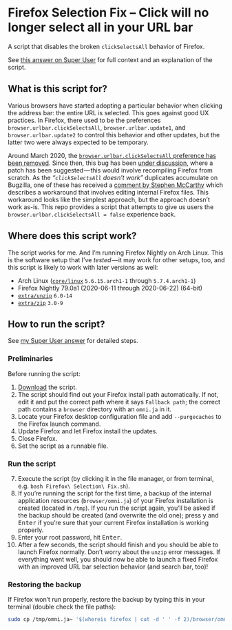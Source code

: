 # Firefox Selection Fix – Click will no longer select all in your URL bar

A script that disables the broken `clickSelectsAll` behavior of Firefox.

See [this answer on Super User][super-user] for full context and an explanation of the script.

## What is this script for?

Various browsers have started adopting a particular behavior when clicking the address bar: the entire URL is selected.
This goes against good UX practices.
In Firefox, there used to be the preferences `browser.urlbar.clickSelectsAll`, `browser.urlbar.update1`, and `browser.urlbar.update2` to control this behavior and other updates, but the latter two were always expected to be temporary.

Around March 2020, the [`browser.urlbar.clickSelectsAll` preference has been removed][regression-bug].
Since then, this bug has been [under discussion][bug], where a patch has been suggested — this would involve recompiling Firefox from scratch.
As the _“`clickSelectsAll` doesn’t work”_ duplicates accumulate on Bugzilla, one of these has received a [comment by Stephen McCarthy][bugzilla-workaround] which describes a workaround that involves editing internal Firefox files.
This workaround looks like the simplest approach, but the approach doesn’t work as-is.
This repo provides a script that attempts to give us users the `browser.urlbar.clickSelectsAll = false` experience back.

## Where does this script work?

The script works for me.
And I’m running Firefox Nightly on Arch Linux.
This is the software setup that I’ve _tested_ — it may work for other setups, too, and this script is likely to work with later versions as well:

* Arch Linux ([`core/linux`][linux] `5.6.15.arch1-1` through `5.7.4.arch1-1`)
* Firefox Nightly 79.0a1 (2020-06-11 through 2020-06-22) (64-bit)
* [`extra/unzip`][unzip] `6.0-14`
* [`extra/zip`][zip] `3.0-9`

## How to run the script?

See [my Super User answer][super-user] for detailed steps.

### Preliminaries

Before running the script:

1. [Download][sh] the script.
2. The script should find out your Firefox install path automatically. If not, edit it and put the correct path where it says `Fallback path`; the correct path contains a `browser` directory with an `omni.ja` in it.
3. Locate your Firefox desktop configuration file and add `--purgecaches` to the Firefox launch command.
4. Update Firefox and let Firefox install the updates.
5. Close Firefox.
6. Set the script as a runnable file.

### Run the script

7. Execute the script (by clicking it in the file manager, or from terminal, e.g. `bash Firefox\ Selection\ Fix.sh`).
8. If you’re running the script for the first time, a backup of the internal application resources (`browser/omni.ja`) of your Firefox installation is created (located in `/tmp`). If you run the script again, you’ll be asked if the backup should be created (and overwrite the old one); press <kbd>y</kbd> and <kbd>Enter</kbd> if you’re sure that your current Firefox installation is working properly.
9. Enter your root password, hit <kbd>Enter</kbd>.
10. After a few seconds, the script should finish and you should be able to launch Firefox normally. Don’t worry about the `unzip` error messages. If everything went well, you should now be able to launch a fixed Firefox with an improved URL bar selection behavior (and search bar, too)!

### Restoring the backup

If Firefox won’t run properly, restore the backup by typing this in your terminal (double check the file paths):

```sh
sudo cp /tmp/omni.ja~ '$(whereis firefox | cut -d ' ' -f 2)/browser/omni.ja'
```


  [super-user]: https://superuser.com/a/1559926/751213
  [regression-bug]: https://bugzilla.mozilla.org/show_bug.cgi?id=333714
  [bug]: https://bugzilla.mozilla.org/show_bug.cgi?id=1621570
  [bugzilla-workaround]: https://bugzilla.mozilla.org/show_bug.cgi?id=1643973#c6
  [sh]: https://raw.githubusercontent.com/SebastianSimon/firefox-selection-fix/master/Firefox%20Selection%20Fix.sh
  [linux]: https://www.archlinux.org/packages/core/x86_64/linux/
  [unzip]: https://www.archlinux.org/packages/extra/x86_64/unzip/
  [zip]: https://www.archlinux.org/packages/extra/x86_64/zip/
